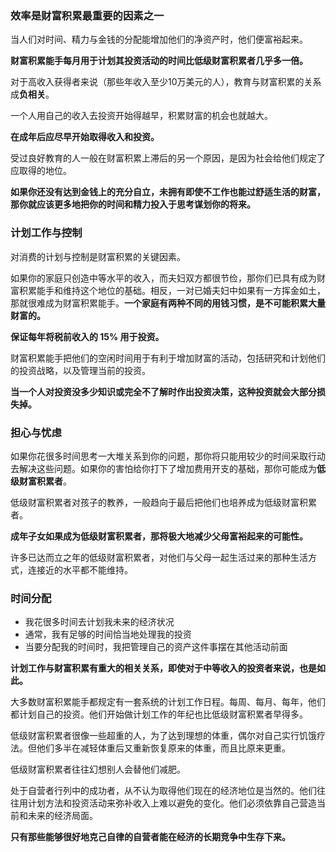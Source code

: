 ### 效率是财富积累最重要的因素之一

当人们对时间、精力与金钱的分配能增加他们的净资产时，他们便富裕起来。

**财富积累能手每月用于计划其投资活动的时间比低级财富积累者几乎多一倍。**

对于高收入获得者来说（那些年收入至少10万美元的人），教育与财富积累的关系成**负相关**。

一个人用自己的收入去投资开始得越早，积累财富的机会也就越大。

**在成年后应尽早开始取得收入和投资。**

受过良好教育的人一般在财富积累上滞后的另一个原因，是因为社会给他们规定了应取得的地位。

**如果你还没有达到金钱上的充分自立，未拥有即使不工作也能过舒适生活的财富，那你就应该更多地把你的时间和精力投入于思考谋划你的将来。**

### 计划工作与控制

对消费的计划与控制是财富积累的关键因素。

如果你的家庭只创造中等水平的收入，而夫妇双方都很节俭，那你们已具有成为财富积累能手和维持这个地位的基础。相反，一对已婚夫妇中如果有一方挥金如土，那就很难成为财富积累能手。**一个家庭有两种不同的用钱习惯，是不可能积累大量财富的。**

**保证每年将税前收入的 15% 用于投资。**

财富积累能手把他们的空闲时间用于有利于增加财富的活动，包括研究和计划他们的投资战略，以及管理当前的投资。

**当一个人对投资没多少知识或完全不了解时作出投资决策，这种投资就会大部分损失掉。**

### 担心与忧虑

如果你花很多时间思考一大堆关系到你的问题，那你将只能用较少的时间采取行动去解决这些问题。如果你的害怕给你打下了增加费用开支的基础，那你可能成为**低级财富积累者**。

低级财富积累者对孩子的教养，一般趋向于最后把他们也培养成为低级财富积累者。

**成年子女如果成为低级财富积累者，那将极大地减少父母富裕起来的可能性。**

许多已达而立之年的低级财富积累者，对他们与父母一起生活过来的那种生活方式，连接近的水平都不能维持。

### 时间分配 

- 我花很多时间去计划我未来的经济状况
- 通常，我有足够的时间恰当地处理我的投资
- 当要分配我的时间时，我把管理自己的资产这件事摆在其他活动前面

**计划工作与财富积累有重大的相关关系，即使对于中等收入的投资者来说，也是如此。**

大多数财富积累能手都规定有一套系统的计划工作日程。每周、每月、每年，他们都计划自己的投资。他们开始做计划工作的年纪也比低级财富积累者早得多。

低级财富积累者很像一些超重的人，为了达到理想的体重，偶尔对自己实行饥饿疗法。但他们多半在减轻体重后又重新恢复原来的体重，而且比原来更重。

低级财富积累者往往幻想别人会替他们减肥。

处于自营者行列中的成功者，从不认为取得他们现在的经济地位是当然的。他们往往用计划方法和投资活动来弥补收入上难以避免的变化。他们必须依靠自己营造当前和未来的经济局面。

**只有那些能够很好地克己自律的自营者能在经济的长期竞争中生存下来。**

